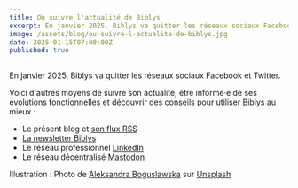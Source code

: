 ```yaml
---
title: Où suivre l'actualité de Biblys
excerpt: En janvier 2025, Biblys va quitter les réseaux sociaux Facebook et Twitter.
image: /assets/blog/ou-suivre-l-actualite-de-biblys.jpg
date: 2025-01-15T07:00:00Z
published: true
---
```


En janvier 2025, Biblys va quitter les réseaux sociaux Facebook et Twitter.

Voici d'autres moyens de suivre son actualité, être informé·e de ses évolutions fonctionnelles et découvrir des conseils
pour utiliser Biblys au mieux :

- Le présent blog et [son flux RSS](/rss.xml)
- [La newsletter Biblys](https://mailing.biblys.net/subscription/form)
- Le réseau professionnel [LinkedIn](https://www.linkedin.com/company/biblys)
- Le réseau décentralisé [Mastodon](https://mastodon.social/@biblys)


Illustration : Photo de <a href="https://unsplash.com/fr/@aleksandraboguslawska?utm_content=creditCopyText&utm_medium=referral&utm_source=unsplash">Aleksandra Boguslawska</a> sur <a href="https://unsplash.com/fr/photos/quai-en-bois-brun-dans-un-plan-deau-fornt-MS7KD9Ti7FQ?utm_content=creditCopyText&utm_medium=referral&utm_source=unsplash">Unsplash</a>
      

